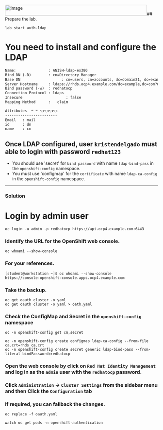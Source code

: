<img width="468" height="35" alt="image" src="https://github.com/user-attachments/assets/cf8acc9c-1096-43df-8039-017b2f77fe71" />## Prepare the lab.
```
lab start auth-ldap
```

# You need to install and configure the LDAP 
```html
Name:               : ANISH-ldap-ex380
Bind DN (-D)        : cn=Directory Manager
Base DN				      : cn=users, cn=accounts, dc=domain21, dc=example, dc=com
Server Hostname     : ldaps://rhds.ocp4.example.com/dc=example,dc=com?uid
Bind password (-w)  : redhatocp
Connection Protocol : ldaps
Insecure				    : false
Mapping Method      :	claim

Attributes  ⬅️ ⬅️ 👈👈👈👈
------------------------
Email   : mail
id      : dn
name    : cn
```
## Once LDAP configured, user `kristendelgado` must able to login with password `redhat123`
- You should use 'secret' for `bind password` with name `ldap-bind-pass` in the `openshift-config` namespace.
- You must use 'configmap' for the `certificate` with name `ldap-ca-config` in the `openshift-config` namespace.
---


### Solution 
# Login by admin user
```
oc login -u admin -p redhatocp https://api.ocp4.example.com:6443
```
### Identify the URL for the OpenShift web console.
```
oc whoami --show-console
```
### For your references.
```
[student@workstation ~]$ oc whoami --show-console
https://console-openshift-console.apps.ocp4.example.com
```
### Take the backup.

```
oc get oauth cluster -o yaml
oc get oauth cluster -o yaml > oath.yaml
```

### Check the ConfigMap and Secret in the `openshift-config` namespace
```
oc -n openshift-config get cm,secret
```
```
oc -n openshift-config create configmap ldap-ca-config --from-file ca.crt=rhds_ca.crt 
oc -n openshift-config create secret generic ldap-bind-pass --from-literal bindPassword=redhatocp 
```
### Open the web console by click on `Red Hat Identity Management` and log in as the `admin` user with the `redhatocp` password.
### Click `Administration` → `Cluster Settings` from the sidebar menu and then Click the `Configuration` tab



### If required, you can fallback the changes. 
```
oc replace -f oauth.yaml
```
```
watch oc get pods -n openshift-authentication
```

